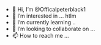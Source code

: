 - 👋 Hi, I’m @Officalpeterblack1
- 👀 I’m interested in ... htlm
- 🌱 I’m currently learning ..
- 💞️ I’m looking to collaborate on ...
- 📫 How to reach me ...

<!---
Officalpeterblack1/Officalpeterblack1 is a ✨ special ✨ repository because its `README.md` (this file) appears on your GitHub profile.
You can click the Preview link to take a look at your changes.
--->
